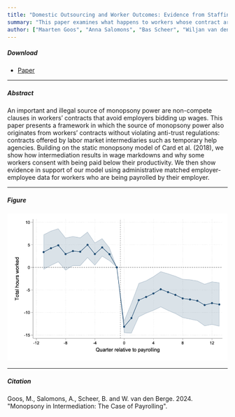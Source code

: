 ```yaml
---
title: "Domestic Outsourcing and Worker Outcomes: Evidence from Staffing Firms"
summary: "This paper examines what happens to workers whose contract are outsourced to staffing firms."
author: ["Maarten Goos", "Anna Salomons", "Bas Scheer", "Wiljan van den Berge"]
---
```


##### Download

+ [Paper](/21.pdf)

---

##### Abstract

An important and illegal source of monopsony power are non-compete clauses in workers’ contracts that avoid employers bidding up wages. This paper presents a framework in which the source of monopsony power also originates from workers’ contracts without violating anti-trust regulations: contracts offered by labor market intermediaries such as temporary help agencies. Building on the static monopsony model of Card et al. (2018), we show how intermediation results in wage markdowns and why some workers consent with being paid below their productivity. We then show evidence in support of our model using administrative matched employer-employee data for workers who are being payrolled by their employer. 

---

##### Figure  

![image](/21-figure.png#center)

---

##### Citation

Goos, M., Salomons, A., Scheer, B. and W. van den Berge. 2024. "Monopsony in Intermediation: The Case of Payrolling".




